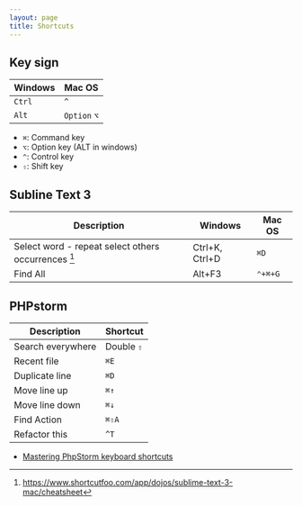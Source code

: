 ```yaml
---
layout: page
title: Shortcuts
---
```


## Key sign

Windows | Mac OS
------------ | -------------
`Ctrl` | `^`
`Alt` | `Option` `⌥`

* `⌘`: Command key
* `⌥`: Option key (ALT in windows)
* `^`: Control key
* `⇧`: Shift key




## Subline Text 3 


Description | Windows | Mac OS
------------  | ------------ | -------------
Select word - repeat select others occurrences [^st1] | Ctrl+K, Ctrl+D | `⌘D`
Find All | Alt+F3 | `⌃+⌘+G`


[^st1]: https://www.shortcutfoo.com/app/dojos/sublime-text-3-mac/cheatsheet


## PHPstorm

Description | Shortcut
------------ | ------------- 
Search everywhere | Double `⇧` 
Recent file | `⌘E` 
Duplicate line | `⌘D`
Move line up | `⌘↑` 
Move line down | `⌘↓` 
Find Action | `⌘⇧A`
Refactor this | `^T`


* [Mastering PhpStorm keyboard shortcuts](https://www.jetbrains.com/help/phpstorm/mastering-keyboard-shortcuts.html)